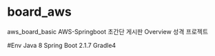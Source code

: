 # board_aws
aws_board_basic
AWS-Springboot 초간단 게시판 
Overview 성격 프로젝트 

#Env
Java 8
Spring Boot 2.1.7
Gradle4




<!--stackedit_data:
eyJoaXN0b3J5IjpbLTQzOTI1NjM1MywtMjEzNDA2ODQ1XX0=
-->